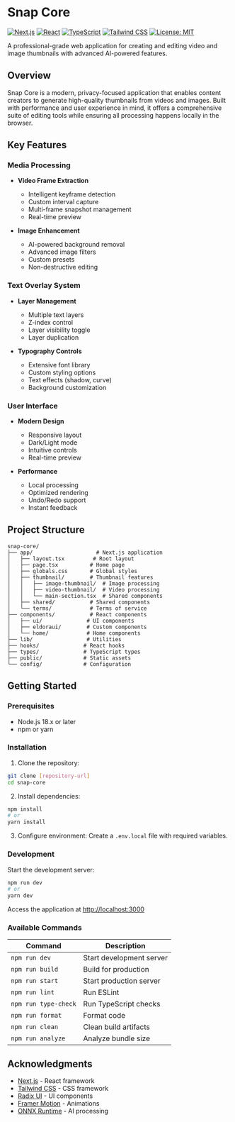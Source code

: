 # Snap Core

[![Next.js](https://img.shields.io/badge/Next.js-14-black?style=for-the-badge&logo=next.js)](https://nextjs.org)
[![React](https://img.shields.io/badge/React-18-blue?style=for-the-badge&logo=react)](https://reactjs.org)
[![TypeScript](https://img.shields.io/badge/TypeScript-5-blue?style=for-the-badge&logo=typescript)](https://www.typescriptlang.org)
[![Tailwind CSS](https://img.shields.io/badge/Tailwind_CSS-3.4-purple?style=for-the-badge&logo=tailwind-css)](https://tailwindcss.com)
[![License: MIT](https://img.shields.io/badge/License-MIT-yellow.svg?style=for-the-badge)](LICENSE)

A professional-grade web application for creating and editing video and image thumbnails with advanced AI-powered features.

## Overview

Snap Core is a modern, privacy-focused application that enables content creators to generate high-quality thumbnails from videos and images. Built with performance and user experience in mind, it offers a comprehensive suite of editing tools while ensuring all processing happens locally in the browser.

## Key Features

### Media Processing
- **Video Frame Extraction**
  - Intelligent keyframe detection
  - Custom interval capture
  - Multi-frame snapshot management
  - Real-time preview

- **Image Enhancement**
  - AI-powered background removal
  - Advanced image filters
  - Custom presets
  - Non-destructive editing

### Text Overlay System
- **Layer Management**
  - Multiple text layers
  - Z-index control
  - Layer visibility toggle
  - Layer duplication

- **Typography Controls**
  - Extensive font library
  - Custom styling options
  - Text effects (shadow, curve)
  - Background customization

### User Interface
- **Modern Design**
  - Responsive layout
  - Dark/Light mode
  - Intuitive controls
  - Real-time preview

- **Performance**
  - Local processing
  - Optimized rendering
  - Undo/Redo support
  - Instant feedback

## Project Structure

```
snap-core/
├── app/                    # Next.js application
│   ├── layout.tsx         # Root layout
│   ├── page.tsx          # Home page
│   ├── globals.css       # Global styles
│   ├── thumbnail/        # Thumbnail features
│   │   ├── image-thumbnail/  # Image processing
│   │   ├── video-thumbnail/  # Video processing
│   │   └── main-section.tsx  # Shared components
│   ├── shared/           # Shared components
│   └── terms/            # Terms of service
├── components/           # React components
│   ├── ui/              # UI components
│   ├── eldoraui/        # Custom components
│   └── home/            # Home components
├── lib/                 # Utilities
├── hooks/              # React hooks
├── types/              # TypeScript types
├── public/             # Static assets
└── config/             # Configuration
```

## Getting Started

### Prerequisites
- Node.js 18.x or later
- npm or yarn

### Installation

1. Clone the repository:
```bash
git clone [repository-url]
cd snap-core
```

2. Install dependencies:
```bash
npm install
# or
yarn install
```

3. Configure environment:
Create a `.env.local` file with required variables.

### Development

Start the development server:
```bash
npm run dev
# or
yarn dev
```

Access the application at [http://localhost:3000](http://localhost:3000)

### Available Commands

| Command | Description |
|---------|-------------|
| `npm run dev` | Start development server |
| `npm run build` | Build for production |
| `npm run start` | Start production server |
| `npm run lint` | Run ESLint |
| `npm run type-check` | Run TypeScript checks |
| `npm run format` | Format code |
| `npm run clean` | Clean build artifacts |
| `npm run analyze` | Analyze bundle size |

## Acknowledgments

- [Next.js](https://nextjs.org) - React framework
- [Tailwind CSS](https://tailwindcss.com) - CSS framework
- [Radix UI](https://www.radix-ui.com) - UI components
- [Framer Motion](https://www.framer.com/motion/) - Animations
- [ONNX Runtime](https://onnxruntime.ai) - AI processing
